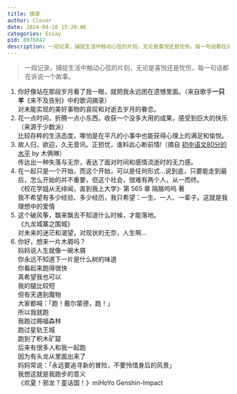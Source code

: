 ```yaml
---
title: 摘录
author: Clover
date: 2024-04-10 15:28:06
categories: Essay
pid: 8976842
description: 一段记录，捕捉生活中触动心弦的片刻，无论是喜悦还是忧伤，每一句话都在诉说一个故事。
---
```


> 一段记录，捕捉生活中触动心弦的片刻，无论是喜悦还是忧伤，每一句话都在诉说一个故事。

1. 你好像站在那段岁月看了我一眼，就把我永远困在遗憾里面。（来自歌手**一只羊**《来不及告别》中的歌词摘录）<br/>
   对未能实现的美好事物的哀叹和对逝去岁月的眷恋。
2. 花一点时间，折腾一点小东西，收获一个没多大用的成果，感受到巨大的快乐（来源于少数派）<br/>
   比较存粹的生活态度，哪怕是在平凡的小事中也能获得心理上的满足和愉悦。
3. 故人归，欲迎，久无音讯。正担忧，谁料此心断前情!（摘自 [初中语文80分的水平](https://www.miyoushe.com/ys/article/49768738) by 木俩琳）<br/>
   传达出一种失落与无奈，表达了面对时间和感情流逝时的无力感。
4. 在一起只是一个开始，而这个开始，可以是任何形式...说到底，只要能走到最后，怎么开始的并不重要，但这个社会，很难有两个人，从一而终。<br/>
 《校花学姐从无绯闻，直到我上大学》· 第 565 章 隔胳呜呜 著<br/>
   我不希望有多少经验、多少经历，我只希望：一生、一人、一辈子。这就是我理想中的爱情
5. 这个破风筝，飘来飘去不知道什么时候，才能落地。<br/>
 《九龙城寨之围城》<br/>
   对未来的迷茫和渴望，对现状的无奈，人生啊...
6. 你好，想来一片木屑吗？<br/>
   妈妈说人生就像一碗木屑<br/>
   你永远不知道下一片是什么树的味道<br/>
   你看起来跑得很快<br/>
   真希望我也可以<br/>
   我的腿比较短<br/>
   但有天遇到魔物<br/>
   大家都喊：「跑！戴尔蒙德，跑！」<br/>
   所以我就跑<br/>
   我跑过赐福森林<br/>
   跑过星轨王城<br/>
   跑到了积木矿窟<br/>
   后来有很多人和我一起跑<br/>
   因为有头龙从里面出来了<br/>
   妈妈常说：「永远要追寻新的冒险，不要怜惜身后的风景」<br/>
   我想这就是我跑步的意义<br/>
   《欢夏！邪龙？童话国！》· miHoYo Genshin-Impact<br/>
